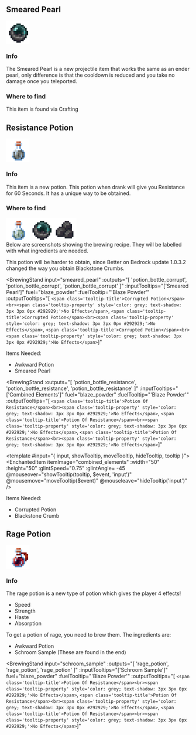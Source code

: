 
## Smeared Pearl
<div style="display: flex; align-items: center;">
  <img src="/Main/assets/smeared_pearl.png" alt="Example Image" width="64">
</div>

### Info
The Smeared Pearl is a new projectile item that works the same as an ender pearl, only difference is that the cooldown is reduced and you take no damage once you  teleported.
### Where to find
This item is found via Crafting

## Resistance Potion
<div style="display: flex; align-items: center;">
  <img src="/Main/assets/potion_bottle_resistance.png" alt="Example Image" width="64">
</div>

### Info
This item is a new potion. This potion when drank will give you Resistance for 60 Seconds. It has a unique way to be obtained.
### Where to find
<div style="display: flex; align-items: center;">
  <img src="/Main/assets/potion_bottle_corrupt.png" alt="Example Image" width="64">
  <img src="/Main/assets/smeared_pearl.png" alt="Example Image" width="64">
  <img src="/Main/assets/blackstone_crumb.png" alt="Example Image" width="64">
</div>
Below are screenshots showing the brewing recipe. They will be labelled with what ingredients are needed.

This potion will be harder to obtain, since Better on Bedrock update 1.0.3.2 changed the way you obtain Blackstone Crumbs.

<BrewingStand
   input="smeared_pearl"
  :outputs="[
    'potion_bottle_corrupt',
    'potion_bottle_corrupt',
    'potion_bottle_corrupt'
  ]"
  :inputTooltips="['Smeared Pearl']"
  fuel="blaze_powder"
  :fuelTooltip="'Blaze Powder'"
  :outputTooltips="[
  `<span class='tooltip-title'>Corrupted Potion</span><br><span class='tooltip-property' style='color: grey; text-shadow: 3px 3px 0px #292929;'>No Effects</span>`, 
  `<span class='tooltip-title'>Corrupted Potion</span><br><span class='tooltip-property' style='color: grey; text-shadow: 3px 3px 0px #292929;'>No Effects</span>`, 
  `<span class='tooltip-title'>Corrupted Potion</span><br><span class='tooltip-property' style='color: grey; text-shadow: 3px 3px 0px #292929;'>No Effects</span>`]"
>
</BrewingStand>


Items Needed: 
- Awkward Potion
- Smeared Pearl

<BrewingStand
  :outputs="[
    'potion_bottle_resistance',
    'potion_bottle_resistance',
    'potion_bottle_resistance'
  ]"
  :inputTooltips="['Combined Elements']"
  fuel="blaze_powder"
  :fuelTooltip="'Blaze Powder'"
  :outputTooltips="[
  `<span class='tooltip-title'>Potion Of Resistance</span><br><span class='tooltip-property' style='color: grey; text-shadow: 3px 3px 0px #292929;'>No Effects</span>`, 
  `<span class='tooltip-title'>Potion Of Resistance</span><br><span class='tooltip-property' style='color: grey; text-shadow: 3px 3px 0px #292929;'>No Effects</span>`, 
  `<span class='tooltip-title'>Potion Of Resistance</span><br><span class='tooltip-property' style='color: grey; text-shadow: 3px 3px 0px #292929;'>No Effects</span>`]"
>
 <template #input="{ input, showTooltip, moveTooltip, hideTooltip, tooltip }">
    <EnchantedItem
      itemImage="combined_elements"
      :width="50"
      :height="50"
      :glintSpeed="0.75"
      :glintAngle= -45
      @mouseover="showTooltip(tooltip, $event, 'input')"
      @mousemove="moveTooltip($event)"
      @mouseleave="hideTooltip('input')"
    />
  </template>
</BrewingStand>

Items Needed: 
- Corrupted Potion
- Blackstone Crumb


## Rage Potion
<div style="display: flex; align-items: center;">
  <img src="/Main/assets/rage_potion.png" alt="Example Image" width="64">
</div>

### Info
The rage potion is a new type of potion which gives the player 4 effects!
- Speed
- Strength
- Haste
- Absorption

To get a potion of rage, you need to brew them. The ingredients are:
- Awkward Potion
- Schroom Sample (These are found in the end)

<BrewingStand
  input="schroom_sample"
  :outputs="[
    'rage_potion',
    'rage_potion',
    'rage_potion'
  ]"
  :inputTooltips="['Schroom Sample']"
  fuel="blaze_powder"
  :fuelTooltip="'Blaze Powder'"
  :outputTooltips="[
  `<span class='tooltip-title'>Potion Of Resistance</span><br><span class='tooltip-property' style='color: grey; text-shadow: 3px 3px 0px #292929;'>No Effects</span>`, 
  `<span class='tooltip-title'>Potion Of Resistance</span><br><span class='tooltip-property' style='color: grey; text-shadow: 3px 3px 0px #292929;'>No Effects</span>`, 
  `<span class='tooltip-title'>Potion Of Resistance</span><br><span class='tooltip-property' style='color: grey; text-shadow: 3px 3px 0px #292929;'>No Effects</span>`]"
>
</BrewingStand>
